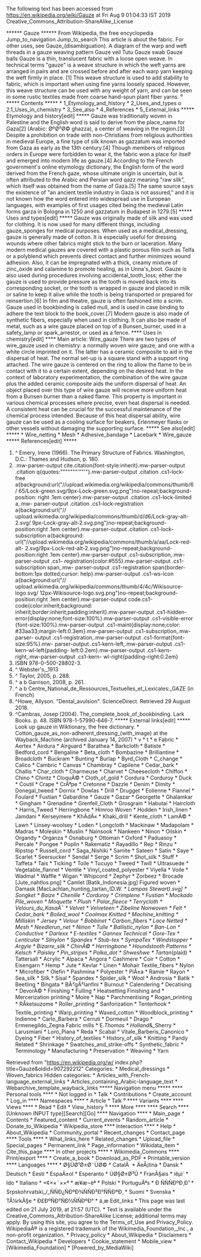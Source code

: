 The following text has been accessed from https://en.wikipedia.org/wiki/Gauze at Fri Aug 9 01:04:33 IST 2019
Creative_Commons_Attribution-ShareAlike_License





















****** Gauze ******
From Wikipedia, the free encyclopedia
Jump_to_navigation Jump_to_search
This article is about the fabric. For other uses, see Gauze_(disambiguation).
A diagram of the warp and weft threads in a gauze weaving pattern
Gauze veil
Tutu
Gauze swab
Gauze balls
Gauze is a thin, translucent fabric with a loose open weave. In technical terms
"gauze" is a weave structure in which the weft yarns are arranged in pairs and
are crossed before and after each warp yarn keeping the weft firmly in place.
[1] This weave structure is used to add stability to fabric, which is important
when using fine yarns loosely spaced. However, this weave structure can be used
with any weight of yarn, and can be seen in some rustic textiles made from
coarse hand-spun plant fiber yarns.
⁰
***** Contents *****
    * 1_Etymology_and_history
    * 2_Uses_and_types
          o 2.1_Uses_in_chemistry
    * 3_See_also
    * 4_References
    * 5_External_links
***** Etymology and history[edit] *****
Gauze was traditionally woven in Palestine and the English word is said to
derive from the place_name for Gaza[2] (Arabic: ØºØ²Ø©‎ ghazza), a center of
weaving in the region.[3] Despite a prohibition on trade with non-Christians
from religious authorities in medieval Europe, a fine type of silk known as
gazzatum was imported from Gaza as early as the 13th century.[4] Though members
of religious orders in Europe were forbidden to wear it, the fabric won a place
for itself and emerged into modern life as gauze.[4]
According to the French government's online etymology dictionary, the English
form of the word derived from the French gaze, whose ultimate origin is
uncertain, but is often attributed to the Arabic and Persian word qazz meaning
"raw silk", which itself was obtained from the name of Gaza.[5] The same source
says the existence of "an ancient textile industry in Gaza is not assured," and
it is not known how the word entered into widespread use in European languages,
with examples of first usages cited being the medieval Latin forms garza in
Bologna in 1250 and gazzatum in Budapest in 1279.[5]
***** Uses and types[edit] *****
Gauze was originally made of silk and was used for clothing. It is now used for
many different things, including gauze_sponges for medical purposes. When used
as a medical_dressing, gauze is generally made of cotton. It is especially
useful for dressing wounds where other fabrics might stick to the burn or
laceration. Many modern medical gauzes are covered with a plastic porous film
such as Telfa or a polyblend which prevents direct contact and further
minimizes wound adhesion. Also, it can be impregnated with a thick, creamy
mixture of zinc_oxide and calamine to promote healing, as in Unna's_boot. Gauze
is also used during procedures involving accidental_tooth_loss; either the
gauze is used to provide pressure as the tooth is moved back into its
corresponding socket, or the tooth is wrapped in gauze and placed in milk or
saline to keep it alive while the tooth is being transported or prepared for
reinsertion.[6]
In film and theatre, gauze is often fashioned into a scrim.
Gauze used in bookbinding is called mull, and is used in case binding to adhere
the text block to the book_cover.[7]
Modern gauze is also made of synthetic fibers, especially when used in
clothing. It can also be made of metal, such as a wire gauze placed on top of a
Bunsen_burner, used in a safety_lamp or spark_arrestor, or used as a fence.
**** Uses in chemistry[edit] ****
Main article: Wire_gauze
There are two types of wire_gauze used in chemistry: a normally woven wire
gauze, and one with a white circle imprinted on it. The latter has a ceramic
composite to aid in the dispersal of heat. The normal set-up is a square stand
with a support ring attached. The wire gauze is centered on the ring to allow
the flame to be in contact with it to a certain extent, depending on the
desired heat. In the context of laboratory experimentation, the combination of
the wire gauze plus the added ceramic composite aids the uniform dispersal of
heat. An object placed over this type of wire gauze will receive more uniform
heat from a Bunsen burner than a naked flame. This property is important in
various chemical processes where precise, even heat dispersal is needed. A
consistent heat can be crucial for the successful maintenance of the chemical
process intended. Because of this heat dispersal ability, wire gauze can be
used as a cooling surface for beakers, Erlenmeyer flasks or other vessels
without damaging the supporting surface.
***** See also[edit] *****
    * Wire_netting
    * Mesh
    * Adhesive_bandage
    * Lacebark
    * Wire_gauze
***** References[edit] *****
   1. ^ Emery, Irene (1966). The Primary Structure of Fabrics. Washington,
      D.C.: Thames and Hudson, p. 180.
   2. .mw-parser-output cite.citation{font-style:inherit}.mw-parser-output
      .citation q{quotes:"\"""\"""'""'"}.mw-parser-output .citation .cs1-lock-
      free a{background:url("//upload.wikimedia.org/wikipedia/commons/thumb/6/
      65/Lock-green.svg/9px-Lock-green.svg.png")no-repeat;background-position:
      right .1em center}.mw-parser-output .citation .cs1-lock-limited a,.mw-
      parser-output .citation .cs1-lock-registration a{background:url("//
      upload.wikimedia.org/wikipedia/commons/thumb/d/d6/Lock-gray-alt-2.svg/
      9px-Lock-gray-alt-2.svg.png")no-repeat;background-position:right .1em
      center}.mw-parser-output .citation .cs1-lock-subscription a{background:
      url("//upload.wikimedia.org/wikipedia/commons/thumb/a/aa/Lock-red-alt-
      2.svg/9px-Lock-red-alt-2.svg.png")no-repeat;background-position:right
      .1em center}.mw-parser-output .cs1-subscription,.mw-parser-output .cs1-
      registration{color:#555}.mw-parser-output .cs1-subscription span,.mw-
      parser-output .cs1-registration span{border-bottom:1px dotted;cursor:
      help}.mw-parser-output .cs1-ws-icon a{background:url("//
      upload.wikimedia.org/wikipedia/commons/thumb/4/4c/Wikisource-logo.svg/
      12px-Wikisource-logo.svg.png")no-repeat;background-position:right .1em
      center}.mw-parser-output code.cs1-code{color:inherit;background:
      inherit;border:inherit;padding:inherit}.mw-parser-output .cs1-hidden-
      error{display:none;font-size:100%}.mw-parser-output .cs1-visible-error
      {font-size:100%}.mw-parser-output .cs1-maint{display:none;color:
      #33aa33;margin-left:0.3em}.mw-parser-output .cs1-subscription,.mw-parser-
      output .cs1-registration,.mw-parser-output .cs1-format{font-size:95%}.mw-
      parser-output .cs1-kern-left,.mw-parser-output .cs1-kern-wl-left{padding-
      left:0.2em}.mw-parser-output .cs1-kern-right,.mw-parser-output .cs1-kern-
      wl-right{padding-right:0.2em}
   3. ISBN 978-0-500-28802-3.
   4. ^ Webster's,_1913
   5. ^ Taylor, 2005, p. 288.
   6. ^ a b Garrison, 2008, p. 261.
   7. ^ a b Centre_National_de_Ressources_Textuelles_et_Lexicales:_GAZE (in
      French)
   8. ^Howe, Allyson. "Dental_avulsion". ScienceDirect. Retrieved 29 August
      2018.
   9. ^Cambras, Josep (2004). The_complete_book_of_bookbinding. Lark Books.
      p. 48. ISBN 978-1-57990-646-7.
***** External links[edit] *****
 Look up gauze in Wiktionary, the free dictionary.
    * Cotton_gauze_as_non-adherent_dressing_(with_image) at the Wayback_Machine
      (archived January 14, 2007)
    * v
    * t
    * e
Fabric
                   * Aertex
                   * Airdura
                   * Airguard
                   * Barathea
                   * Barkcloth
                   * Batiste
                   * Bedford_cord
                   * Bengaline
                   * Beta_cloth
                   * Bombazine
                   * Brilliantine
                   * Broadcloth
                   * Buckram
                   * Bunting
                   * Burlap
                   * Byrd_Cloth
                   * C_change
                   * Calico
                   * Cambric
                   * Canvas
                   * Chambray
                   * Capilene
                   * Cedar_bark
                   * Challis
                   * Char_cloth
                   * Charmeuse
                   * Charvet
                   * Cheesecloth
                   * Chiffon
                   * Chino
                   * Chintz
                   * CloquÃ©
                   * Cloth_of_gold
                   * Cordura
                   * Corduroy
                   * Duck
                   * Coutil
                   * Crape
                   * CrÃªpe
                   * Cretonne
                   * Dazzle
                   * Denim
                   * Dimity
                   * Donegal_tweed
                   * Dornix
                   * Dowlas
                   * Drill
                   * Drugget
                   * Eolienne
                   * Flannel
                   * Foulard
                   * Fustian
                   * Gabardine
                   * Gauze
                   * Gazar
                   * Georgette
                   * Ghalamkar
                   * Gingham
                   * Grenadine
                   * Grenfell_Cloth
                   * Grosgrain
                   * Habutai
                   * Haircloth
                   * Harris_Tweed
                   * Herringbone
                   * Himroo
Woven              * Hodden
                   * Irish_linen
                   * Jamdani
                   * Kerseymere
                   * KhÄdÄ«
                   * Khaki_drill
                   * Kente_cloth
                   * LamÃ©
                   * Lawn
                   * Linsey-woolsey
                   * Loden
                   * Longcloth
                   * Mackinaw
                   * Madapolam
                   * Madras
                   * Moleskin
                   * Muslin
                   * Nainsook
                   * Nankeen
                   * Ninon
                   * Oilskin
                   * Organdy
                   * Organza
                   * Osnaburg
                   * Ottoman
                   * Oxford
                   * Paduasoy
                   * Percale
                   * Pongee
                   * Poplin
                   * Rakematiz
                   * Rayadillo
                   * Rep
                   * Rinzu
                   * Ripstop
                   * Russell_cord
                   * Saga_Nishiki
                   * Samite
                   * Sateen
                   * Satin
                   * Saye
                   * Scarlet
                   * Seersucker
                   * Sendal
                   * Serge
                   * Scrim
                   * Shot_silk
                   * Stuff
                   * Taffeta
                   * Tais
                   * Ticking
                   * Toile
                   * Tucuyo
                   * Tweed
                   * Twill
                   * Ultrasuede
                   * Vegetable_flannel
                   * Ventile
                   * Vinyl_coated_polyester
                   * Viyella
                   * Voile
                   * Wadmal
                   * Waffle
                   * Wigan
                   * Whipcord
                   * Zephyr
                   * Zorbeez
                   * Brocade                  [Jute_nahtlos.png]
                   * Camlet                   [Batik_Indonesia.jpg]
Figured woven      * Damask                   [MacLachlan_hunting_tartan_(D._W.
                   * Lampas                   Stewart).svg]
                   * Songket
                   * Baize
                   * Chenille
                   * Corduroy
                   * Crimplene
                   * Fustian
                   * Mockado
Pile_woven         * Moquette
                   * Plush
                   * Polar_fleece
                   * Terrycloth
                   * Velours_du_KasaÃ¯
                   * Velvet
                   * Velveteen
                   * Zibeline
Nonwoven           * Felt
                   * Cedar_bark
                   * Boiled_wool
                   * Coolmax
Knitted            * Machine_knitting
                   * Milliskin
                   * Jersey
                   * Velour
                   * Bobbinet
                   * Carbon_fibers
                   * Lace
Netted             * Mesh
                   * Needlerun_net
                   * Ninon
                   * Tulle
                   * Ballistic_nylon
                   * Ban-Lon
                   * Conductive
                   * Darlexx
                   * E-textiles
                   * Gannex
Technical          * Gore-Tex
                   * Lenticular
                   * Silnylon
                   * Spandex
                   * Stub-tex
                   * SympaTex
                   * Windstopper
                   * Argyle
                   * Bizarre_silk
                   * ChinÃ©
                   * Herringbone
                   * Houndstooth
Patterns           * Kelsch
                   * Paisley
                   * Pin_stripes
                   * Polka_dot
                   * Shweshwe
                   * Tartan_(plaid)
                   * Tattersall
                   * Acrylic
                   * Alpaca
                   * Angora
                   * Cashmere
                   * Coir
                   * Cotton
                   * Eisengarn
                   * Hemp
                   * Jute
                   * Kevlar
                   * Linen
                   * Mohair
Textile_fibers     * Nylon
                   * Microfiber
                   * Olefin
                   * Pashmina
                   * Polyester
                   * PiÃ±a
                   * Ramie
                   * Rayon
                   * Sea_silk
                   * Silk
                   * Sisal
                   * Spandex
                   * Spider_silk
                   * Wool
                   * Androsia
                   * Batik
                   * Beetling
                   * Bingata
                   * BÃ²gÃ²lanfini
                   * Burnout
                   * Calendering
                   * Decatising
                   * DevorÃ©
                   * Finishing
                   * Fulling
                   * Heatsetting
Finishing and      * Mercerization
printing           * Moire
                   * Nap
                   * Parchmentising
                   * Rogan_printing
                   * RÅketsuzome
                   * Roller_printing
                   * Sanforization
                   * Tenterhook
                   * Textile_printing
                   * Warp_printing
                   * Waxed_cotton
                   * Woodblock_printing
                   * Indienne
                   * Carlo_Barbera
                   * Cerruti
                   * Dormeuil
                   * Drago
                   * Ermenegildo_Zegna
Fabric mills       * E._Thomas
                   * Holland_&_Sherry
                   * Larusmiani
                   * Loro_Piana
                   * Reda
                   * Scabal
                   * Vitale_Barberis_Canonico
                   * Dyeing
                   * Fiber
                   * History_of_textiles
                   * History_of_silk
                   * Knitting
                   * Pandy
Related            * Shrinkage
                   * Swatches_and_strike-offs
                   * Synthetic_fabric
                   * Terminology
                   * Manufacturing
                   * Preservation
                   * Weaving
                   * Yarn

Retrieved from "https://en.wikipedia.org/w/
index.php?title=Gauze&oldid=907292212"
Categories:
    * Medical_dressings
    * Woven_fabrics
Hidden categories:
    * Articles_with_French-language_external_links
    * Articles_containing_Arabic-language_text
    * Webarchive_template_wayback_links
***** Navigation menu *****
**** Personal tools ****
    * Not logged in
    * Talk
    * Contributions
    * Create_account
    * Log_in
**** Namespaces ****
    * Article
    * Talk
⁰
**** Variants ****
**** Views ****
    * Read
    * Edit
    * View_history
⁰
**** More ****
**** Search ****
[Unknown INPUT type][Search][Go]
**** Navigation ****
    * Main_page
    * Contents
    * Featured_content
    * Current_events
    * Random_article
    * Donate_to_Wikipedia
    * Wikipedia_store
**** Interaction ****
    * Help
    * About_Wikipedia
    * Community_portal
    * Recent_changes
    * Contact_page
**** Tools ****
    * What_links_here
    * Related_changes
    * Upload_file
    * Special_pages
    * Permanent_link
    * Page_information
    * Wikidata_item
    * Cite_this_page
**** In other projects ****
    * Wikimedia_Commons
**** Print/export ****
    * Create_a_book
    * Download_as_PDF
    * Printable_version
**** Languages ****
    * Ø§ÙØ¹Ø±Ø¨ÙØ©
    * CatalÃ 
    * ÄeÅ¡tina
    * Dansk
    * Deutsch
    * Eesti
    * EspaÃ±ol
    * Esperanto
    * ÙØ§Ø±Ø³Û
    * FranÃ§ais
    * íêµ­ì´
    * Ido
    * Italiano
    * ×¢××¨××ª
    * æ¥æ¬èª
    * Polski
    * PortuguÃªs
    * Ð ÑÑÑÐºÐ¸Ð¹
    * Srpskohrvatski_/_ÑÑÐ¿ÑÐºÐ¾ÑÑÐ²Ð°ÑÑÐºÐ¸
    * Suomi
    * Svenska
    * TÃ¼rkÃ§e
    * Ð£ÐºÑÐ°ÑÐ½ÑÑÐºÐ°
    * ä¸­æ
Edit_links
    * This page was last edited on 21 July 2019, at 21:57 (UTC).
    * Text is available under the Creative_Commons_Attribution-ShareAlike
      License; additional terms may apply. By using this site, you agree to the
      Terms_of_Use and Privacy_Policy. WikipediaÂ® is a registered trademark of
      the Wikimedia_Foundation,_Inc., a non-profit organization.
    * Privacy_policy
    * About_Wikipedia
    * Disclaimers
    * Contact_Wikipedia
    * Developers
    * Cookie_statement
    * Mobile_view
    * [Wikimedia_Foundation]
    * [Powered_by_MediaWiki]
